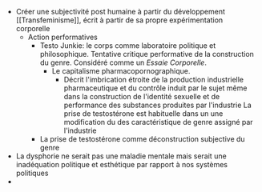 - Créer une subjectivité post humaine à partir du développement [[Transfeminisme]], écrit à partir de sa propre expérimentation corporelle
	- Action performatives
		- Testo Junkie: le corps comme laboratoire politique et philosophique. Tentative critique performative de la construction du genre. Considéré comme un *Essaie Corporelle*.
			- Le capitalisme pharmacopornographique.
				- Décrit l'imbrication étroite de la production industrielle pharmaceutique et du contrôle induit par le sujet même dans la construction de l'identité sexuelle et de performance des substances produites par l'industrie
				  La prise de testostérone est habituelle dans un une modification du des caractéristique de genre assigné par l'industrie
		- La prise de testostérone comme déconstruction subjective du genre
- La dysphorie ne serait pas une maladie mentale mais serait une inadéquation politique et esthétique par rapport à nos systèmes politiques
-